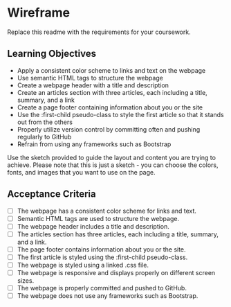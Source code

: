 # Wireframe

Replace this readme with the requirements for your coursework.

## Learning Objectives

- Apply a consistent color scheme to links and text on the webpage
- Use semantic HTML tags to structure the webpage
- Create a webpage header with a title and description
- Create an articles section with three articles, each including a title, summary, and a link
- Create a page footer containing information about you or the site
- Use the :first-child pseudo-class to style the first article so that it stands out from the others
- Properly utilize version control by committing often and pushing regularly to GitHub
- Refrain from using any frameworks such as Bootstrap

Use the sketch provided to guide the layout and content you are trying to achieve. Please note that this is just a sketch - you can choose the colors, fonts, and images that you want to use on the page.

## Acceptance Criteria

- [ ] The webpage has a consistent color scheme for links and text.
- [ ] Semantic HTML tags are used to structure the webpage.
- [ ] The webpage header includes a title and description.
- [ ] The articles section has three articles, each including a title, summary, and a link.
- [ ] The page footer contains information about you or the site.
- [ ] The first article is styled using the :first-child pseudo-class.
- [ ] The webpage is styled using a linked .css file.
- [ ] The webpage is responsive and displays properly on different screen sizes.
- [ ] The webpage is properly committed and pushed to GitHub.
- [ ] The webpage does not use any frameworks such as Bootstrap.
